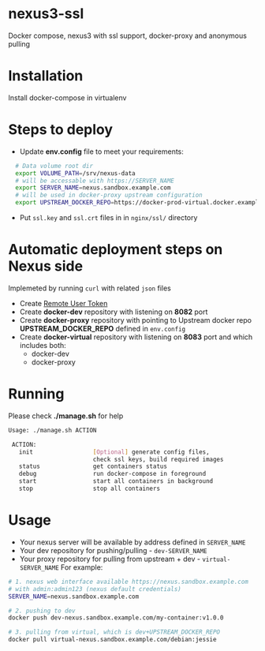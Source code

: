 # nexus3-ssl
Docker compose, nexus3 with ssl support, docker-proxy and anonymous pulling

# Installation

Install docker-compose in virtualenv

# Steps to deploy

* Update **env.config** file to meet your requirements:

```bash
  # Data volume root dir
  export VOLUME_PATH=/srv/nexus-data
  # will be accessable with https://SERVER_NAME
  export SERVER_NAME=nexus.sandbox.example.com
  # will be used in docker-proxy upstream configuration
  export UPSTREAM_DOCKER_REPO=https://docker-prod-virtual.docker.example.com
```

* Put `ssl.key` and `ssl.crt` files in in `nginx/ssl/` directory

# Automatic deployment steps on **Nexus** side

Implemeted by running `curl` with related `json` files

* Create [Remote User Token](https://books.sonatype.com/nexus-book/reference3/security.html#remote-user-token)
* Create **docker-dev** repository with listening on **8082** port
* Create **docker-proxy** repository with pointing to Upstream docker repo **UPSTREAM_DOCKER_REPO** defined in `env.config`
* Create **docker-virtual** repository with listening on **8083** port and which includes both:
   - docker-dev
   - docker-proxy

# Running
Please check **./manage.sh** for help
```bash
Usage: ./manage.sh ACTION

 ACTION:
   init                 [Optional] generate config files,
                        check ssl keys, build required images
   status               get containers status
   debug                run docker-compose in foreground
   start                start all containers in background
   stop                 stop all containers
```

# Usage
* Your nexus server will be available by address defined in `SERVER_NAME`
* Your dev repository for pushing/pulling - `dev-SERVER_NAME`
* Your proxy repository for pulling from upstream + dev - `virtual-SERVER_NAME`
For example:

```bash
# 1. nexus web interface available https://nexus.sandbox.example.com
# with admin:admin123 (nexus default credentials)
SERVER_NAME=nexus.sandbox.example.com

# 2. pushing to dev
docker push dev-nexus.sandbox.example.com/my-container:v1.0.0

# 3. pulling from virtual, which is dev+UPSTREAM_DOCKER_REPO
docker pull virtual-nexus.sandbox.example.com/debian:jessie
```
